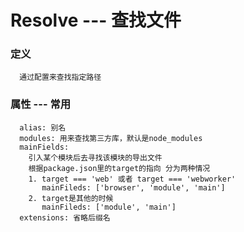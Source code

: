 # Resolve --- 查找文件

### 定义
```
  通过配置来查找指定路径
```

### 属性 --- 常用
```
  alias: 别名
  modules: 用来查找第三方库，默认是node_modules
  mainFields:
    引入某个模块后去寻找该模块的导出文件
    根据package.json里的target的指向 分为两种情况
    1. target === 'web' 或者 target === 'webworker'
       mainFileds: ['browser', 'module', 'main']
    2. target是其他的时候
       mainFileds: ['module', 'main']
  extensions: 省略后缀名
```